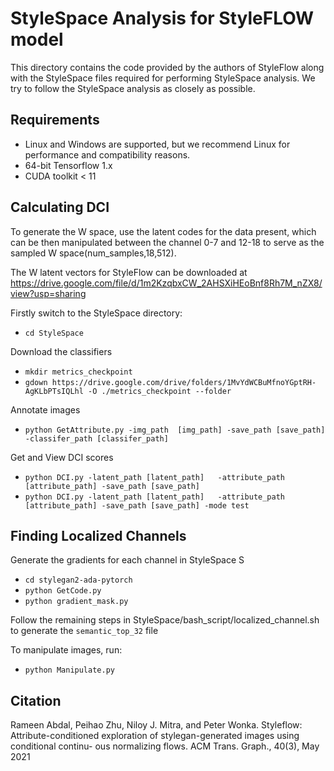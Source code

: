 
# StyleSpace Analysis for StyleFLOW model

This directory contains the code provided by the authors of StyleFlow along with the StyleSpace files required for performing StyleSpace analysis. We try to follow the StyleSpace analysis as closely as possible.

## Requirements

* Linux and Windows are supported, but we recommend Linux for performance and compatibility reasons.
* 64-bit Tensorflow 1.x 
* CUDA toolkit < 11


## Calculating DCI
To generate the W space, use the latent codes for the data present, which can be then manipulated between the channel 0-7 and 12-18 to serve as the sampled W space(num_samples,18,512).

The W latent vectors for StyleFlow can be downloaded at https://drive.google.com/file/d/1m2KzqbxCW_2AHSXiHEoBnf8Rh7M_nZX8/view?usp=sharing


Firstly switch to the StyleSpace directory: 
* `cd StyleSpace`

<!-- To generate the latent vectors in Z, W and S space along with the images, run
* `pythonGetCode.py [-h] [--save_path SAVE_PATH] [--num_samples NUM_SAMPLES] --mode SFlat [--resize RESIZE]` 

Using the generated latent vectors, the DCI metric can be calculated in the following steps

* `cd StyleSpace` -->
  
Download the classifiers 

* `mkdir metrics_checkpoint`
* `gdown https://drive.google.com/drive/folders/1MvYdWCBuMfnoYGptRH-AgKLbPTsIQLhl -O ./metrics_checkpoint --folder`

Annotate images

* `python GetAttribute.py -img_path  [img_path] -save_path [save_path] -classifer_path [classifer_path]`

Get and View DCI scores

* `python DCI.py -latent_path [latent_path]   -attribute_path [attribute_path] -save_path [save_path]`
* `python DCI.py -latent_path [latent_path]   -attribute_path [attribute_path] -save_path [save_path] -mode test`

## Finding Localized Channels 

Generate the gradients for each channel in StyleSpace S

* `cd stylegan2-ada-pytorch`
* `python GetCode.py` 
* `python gradient_mask.py`

Follow the remaining steps in StyleSpace/bash_script/localized_channel.sh to generate the `semantic_top_32` file

To manipulate images, run:

* `python Manipulate.py`

## Citation

Rameen Abdal, Peihao Zhu, Niloy J. Mitra, and Peter
Wonka. Styleflow: Attribute-conditioned exploration
of stylegan-generated images using conditional continu-
ous normalizing flows. ACM Trans. Graph., 40(3), May
2021
